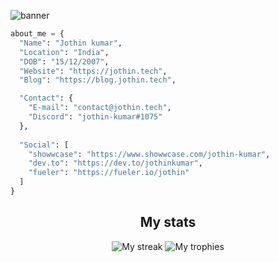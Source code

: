 ![banner](https://cdn.jothin.tech/banner.png)
```python
about_me = {
  "Name": "Jothin kumar",
  "Location": "India",
  "DOB": "15/12/2007",
  "Website": "https://jothin.tech",
  "Blog": "https://blog.jothin.tech",

  "Contact": {
    "E-mail": "contact@jothin.tech",
    "Discord": "jothin-kumar#1075"
  },
  
  "Social": [
    "showwcase": "https://www.showwcase.com/jothin-kumar",
    "dev.to": "https://dev.to/jothinkumar",
    "fueler": "https://fueler.io/jothin"
  ]
}
```
<div align="center">
  <h2>My stats</h2>
  <img src="https://github-readme-streak-stats.herokuapp.com/?user=Jothin-kumar&theme=dark" alt="My streak">
  <img src="https://github-profile-trophy.vercel.app/?username=Jothin-kumar&theme=darkhub&column=3" alt="My trophies">
</div>

